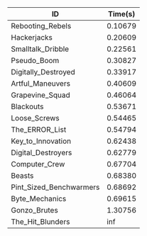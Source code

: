 |ID|Time(s)|
|-|-|
|Rebooting_Rebels|0.10679|
|Hackerjacks|0.20609|
|Smalltalk_Dribble|0.22561|
|Pseudo_Boom|0.30827|
|Digitally_Destroyed|0.33917|
|Artful_Maneuvers|0.40609|
|Grapevine_Squad|0.46064|
|Blackouts|0.53671|
|Loose_Screws|0.54465|
|The_ERROR_List|0.54794|
|Key_to_Innovation|0.62438|
|Digital_Destroyers|0.62779|
|Computer_Crew|0.67704|
|Beasts|0.68380|
|Pint_Sized_Benchwarmers|0.68692|
|Byte_Mechanics|0.69615|
|Gonzo_Brutes|1.30756|
|The_Hit_Blunders|inf|
